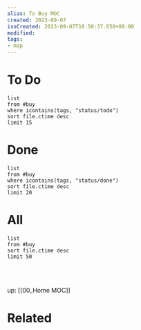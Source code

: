 ```yaml
---
alias: To Buy MOC
created: 2023-09-07
isoCreated: 2023-09-07T18:50:37.650+08:00
modified: 
tags: 
- map
---
```



# To Do

```dataview
list
from #buy 
where icontains(tags, "status/todo")
sort file.ctime desc
limit 15
```

# Done

```dataview
list
from #buy 
where icontains(tags, "status/done")
sort file.ctime desc
limit 20
```



# All

```dataview
list
from #buy
sort file.ctime desc
limit 50
```
<br />
<br />

up: [[00_Home MOC]]

# Related






